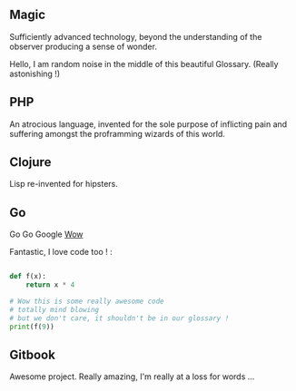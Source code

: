 ## Magic
Sufficiently advanced technology, beyond the understanding of the observer producing a sense of wonder.

Hello, I am random noise in the middle of this beautiful Glossary. (Really astonishing !)

## PHP
An atrocious language, invented for the sole purpose of inflicting pain and suffering amongst the proframming wizards of this world.

## Clojure
Lisp re-invented for hipsters.

## Go
Go Go Google [Wow](https://www.google.com)

Fantastic, I love code too ! :

```py

def f(x):
    return x * 4

# Wow this is some really awesome code
# totally mind blowing
# but we don't care, it shouldn't be in our glossary !
print(f(9))
```

## Gitbook

Awesome project. Really amazing, I'm really at a loss for words ...
